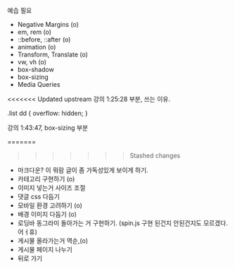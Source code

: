 예습 필요

- Negative Margins (o)
- em, rem (o)
- ::before, ::after (o)
- animation (o)
- Transform, Translate (o)
- vw, vh (o)
- box-shadow
- box-sizing
- Media Queries

<<<<<<< Updated upstream
강의 1:25:28 부분, 쓰는 이유.

.list dd {
    overflow: hidden;
} 

강의 1:43:47, box-sizing 부분


=======
>>>>>>> Stashed changes

- 마크다운? 이 뭐람 글이 좀 가독성있게 보이게 하기.
- 카테고리 구현하기 (o)
- 이미지 넣는거 사이즈 조절
- 댓글 css 다듬기
- 모바일 환경 고려하기 (o)
- 배경 이미지 다듬기 (o)
- 로딩바 동그라미 돌아가는 거 구현하기. (spin.js 구현 된건지 안된건지도 모르겠다. 어ㅓ휴)
- 게시물 올라가는거 역순,(o)
- 게시물 페이지 나누기
- 뒤로 가기


<!--
          
       
        </div>
          <div class="comment-content">
          <hr>
          <% if (board.comments !== null) {
              var comment = board.comments;
                for(var i = 0; i < board.comments.length; i++) {%>
                  <p id="author"><%=comment[i].author%></p>
                  <p id="comment-date"><%=comment[i].comment_date%></p>
                  <p id="comment"><%=comment[i].contents%></p>
          <hr>
          <%}}%>
          </div>
          <div class="form">
          <form action="/comment/write" method="post">
            <input type="text" name="id" value="<%=board._id%>" hidden>
              <textarea id="textarea" name="contents"></textarea><br>
            <input id="submit" type="submit" value="댓글남기기">
          </form>
        </div>
        -->
        